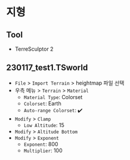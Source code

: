 # 지형
## Tool
- TerreSculptor 2

## 230117_test1.TSworld
- `File` > `Import Terrain` > heightmap 파일 선택
- 우측 메뉴 > `Terrain` > `Material`
    - `Material Type`: Colorset
    - `Colorset`: Earth
    - `Auto-range Colorset`: ✔️
- `Modify` > `Clamp`
    - `Low Altitude`: 15
- `Modify` > `Altitude Bottom`
- `Modify` > `Exponent`
    - `Exponent`: 800
    - `Multiplier`: 100